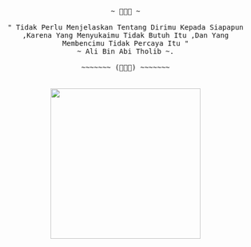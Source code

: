 <p align="center">
 <samp>
  <br>
   ~ 💫💫💫 ~
  <br>
  <br>
" Tidak Perlu Menjelaskan Tentang Dirimu Kepada Siapapun ,Karena Yang Menyukaimu Tidak Butuh Itu ,Dan Yang Membencimu Tidak Percaya Itu "
  <br>
~ Ali Bin Abi Tholib ~.
  <br>
  <br>
   ~~~~~~~ (🤗🤗🤗) ~~~~~~~
</samp>
  <br>
  <br>
  <br>
<img Width="300px" src="https://github.com/DixiExe/DixiExe/blob/main/picture.png"/></a>
</p>
